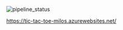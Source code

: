 ![pipeline_status](https://dev.azure.com/milosbrugi/Curio/_apis/build/status/brugi82.tic-tac-toe?branchName=master)

https://tic-tac-toe-milos.azurewebsites.net/